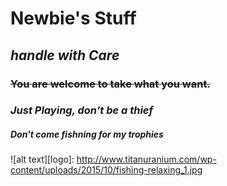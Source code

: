 # **Newbie's Stuff**
## _handle with Care_

### ~~You are welcome to take what you want.~~
### *Just Playing, don't be a thief*
##### Don't come fishning for my trophies 
![alt text][logo]: http://www.titanuranium.com/wp-content/uploads/2015/10/fishing-relaxing_1.jpg